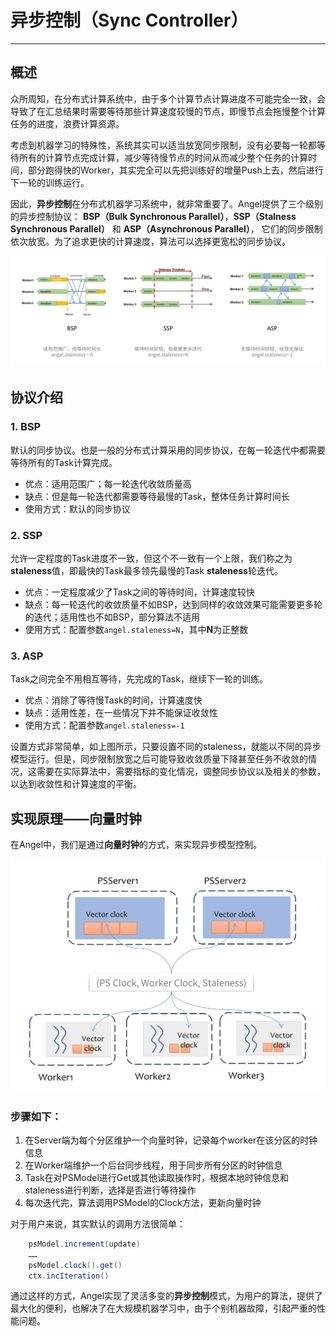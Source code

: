 # 异步控制（Sync Controller）

---

## 概述



众所周知，在分布式计算系统中，由于多个计算节点计算进度不可能完全一致，会导致了在汇总结果时需要等待那些计算速度较慢的节点，即慢节点会拖慢整个计算任务的进度，浪费计算资源。


考虑到机器学习的特殊性，系统其实可以适当放宽同步限制，没有必要每一轮都等待所有的计算节点完成计算，减少等待慢节点的时间从而减少整个任务的计算时间，部分跑得快的Worker，其实完全可以先把训练好的增量Push上去，然后进行下一轮的训练运行。



因此，**异步控制**在分布式机器学习系统中，就非常重要了。Angel提供了三个级别的异步控制协议： **BSP（Bulk Synchronous Parallel）**，**SSP（Stalness Synchronous Parallel）** 和 **ASP（Asynchronous Parallel）**， 它们的同步限制依次放宽。为了追求更快的计算速度，算法可以选择更宽松的同步协议。


![](../img/sync_controller.png)

## 协议介绍

### 1. BSP
默认的同步协议。也是一般的分布式计算采用的同步协议，在每一轮迭代中都需要等待所有的Task计算完成。

 - 优点：适用范围广；每一轮迭代收敛质量高
 - 缺点：但是每一轮迭代都需要等待最慢的Task，整体任务计算时间长
 - 使用方式：默认的同步协议
 
### 2. SSP
允许一定程度的Task进度不一致，但这个不一致有一个上限，我们称之为**staleness**值，即最快的Task最多领先最慢的Task **staleness**轮迭代。

 - 优点：一定程度减少了Task之间的等待时间，计算速度较快
 - 缺点：每一轮迭代的收敛质量不如BSP，达到同样的收敛效果可能需要更多轮的迭代；适用性也不如BSP，部分算法不适用
 - 使用方式：配置参数`angel.staleness=N`，其中**N**为正整数
 
### 3. ASP

Task之间完全不用相互等待，先完成的Task，继续下一轮的训练。

- 优点：消除了等待慢Task的时间，计算速度快
- 缺点：适用性差，在一些情况下并不能保证收敛性
- 使用方式：配置参数`angel.staleness=-1`

设置方式非常简单，如上图所示，只要设置不同的staleness，就能以不同的异步模型运行。但是，同步限制放宽之后可能导致收敛质量下降甚至任务不收敛的情况，这需要在实际算法中，需要指标的变化情况，调整同步协议以及相关的参数，以达到收敛性和计算速度的平衡。

## 实现原理——向量时钟

在Angel中，我们是通过**向量时钟**的方式，来实现异步模型控制。

![](../img/sync_controller_1.png)


### 步骤如下：

1. 在Server端为每个分区维护一个向量时钟，记录每个worker在该分区的时钟信息
2. 在Worker端维护一个后台同步线程，用于同步所有分区的时钟信息
3. Task在对PSModel进行Get或其他读取操作时，根据本地时钟信息和staleness进行判断，选择是否进行等待操作
4. 每次迭代完，算法调用PSModel的Clock方法，更新向量时钟

对于用户来说，其实默认的调用方法很简单：

```Scala
	psModel.increment(update)
	……
	psModel.clock().get()
	ctx.incIteration()


```


通过这样的方式，Angel实现了灵活多变的**异步控制**模式，为用户的算法，提供了最大化的便利，也解决了在大规模机器学习中，由于个别机器故障，引起严重的性能问题。
